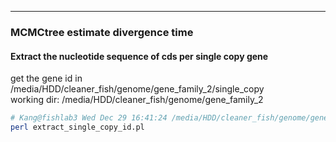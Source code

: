 ***
### MCMCtree estimate divergence time
#### Extract the nucleotide sequence of cds per single copy gene
get the gene id in /media/HDD/cleaner_fish/genome/gene_family_2/single_copy   
working dir: /media/HDD/cleaner_fish/genome/gene_family_2   
```bash
# Kang@fishlab3 Wed Dec 29 16:41:24 /media/HDD/cleaner_fish/genome/gene_family_2
perl extract_single_copy_id.pl
```
